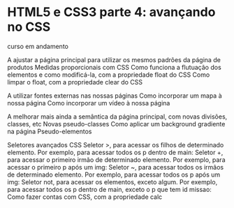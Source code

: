 # HTML5 e CSS3 parte 4: avançando no CSS

curso em andamento

A ajustar a página principal para utilizar os mesmos padrões da página de produtos
Medidas proporcionais com CSS
Como funciona a flutuação dos elementos e como modificá-la, com a propriedade float do CSS
Como limpar o float, com a propriedade clear do CSS

A utilizar fontes externas nas nossas páginas
Como incorporar um mapa à nossa página
Como incorporar um vídeo à nossa página

A melhorar mais ainda a semântica da página principal, com novas divisões, classes, etc
Novas pseudo-classes
Como aplicar um background gradiente na página
Pseudo-elementos

Seletores avançados CSS
Seletor >, para acessar os filhos de determinado elemento. Por exemplo, para acessar todos os p dentro de main:
Seletor +, para acessar o primeiro irmão de determinado elemento. Por exemplo, para acessar o primeiro p após um img:
Seletor ~, para acessar todos os irmãos de determinado elemento. Por exemplo, para acessar todos os p após um img:
Seletor not, para acessar os elementos, exceto algum. Por exemplo, para acessar todos os p dentro de main, exceto o p que tem id missao:
Como fazer contas com CSS, com a propriedade calc

